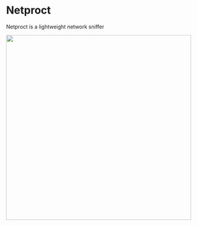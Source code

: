 # Netproct
Netproct is a lightweight network sniffer<br>

<img src="http://2.bp.blogspot.com/-awil7lgO8l4/UzMRKjc8_WI/AAAAAAAAdHo/5GPnKrNYfcE/s1600/Capture.JPG" width="500"/>
